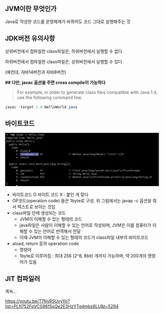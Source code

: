 ## JVM이란 무엇인가



Java로 작성한 코드를 운영체제가 바뀌어도 코드 그대로 실행해주는 것



## JDK버전 유의사항



상위버전에서 컴파일한 class파일은, 하위버전에서 실행할 수 없다.

하위버전에서 컴파일한 class파일은, 상위버전에서 실행할 수 있다.

(예컨대, 자바14버전과 자바8버전)



**## 다만, javac 옵션을 주면 cross compile이 가능하다**

[How to fix java.lang.UnsupportedClassVersionError: Unsupported major.minor version]: https://stackoverflow.com/questions/10382929/how-to-fix-java-lang-unsupportedclassversionerror-unsupported-major-minor-versi



> For example, in order to generate class files compatible with Java 1.4, use the following command line:

```java
javac -target 1.4 HelloWorld.java
```





## 바이트코드

![](https://raw.githubusercontent.com/greenerous/image_repo/main/typora_img/%EB%B0%94%EC%9D%B4%ED%8A%B8%EC%BD%94%EB%93%9C.PNG)



- 바이트코드 O    바이트 코드 X  : 붙인 게 맞다
- OP코드(operation code) 들은 1byte로 구성. 위 그림에서는 javap -c 옵션을 줘서 텍스트로 보이는 것임
- class파일 안에 생성되는 코드
  - JVM이 이해할 수 있는 형태의 코드
  - java파일은 사람이 이해할 수 있는 언어로 작성되며, JVM은 이를 컴퓨터가 이해할 수 있는 언어로 번역해서 전달
  - 이때 JVM이 이해할 수 있는 형태의 코드가 class파일 내부의 바이트코드
- aload, return 등의 operation code
  - 명령어
  - 1byte로 이루어짐 : 최대 256 (2^8, 8bit) 개까지 가능하며, 약 200개의 명령어가 있음



## JIT 컴파일러

계속...

https://youtu.be/T7NyR5UvyYo?list=PLfI752FpVCS96fSsQe2E3HzYTgdmbz6LU&t=5294